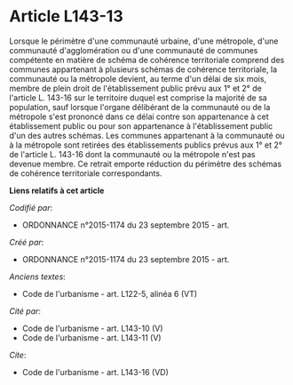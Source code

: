# Article L143-13

Lorsque le périmètre d'une communauté urbaine, d'une métropole, d'une communauté d'agglomération ou d'une communauté de
communes compétente en matière de schéma de cohérence territoriale comprend des communes appartenant à plusieurs schémas de
cohérence territoriale, la communauté ou la métropole devient, au terme d'un délai de six mois, membre de plein droit de
l'établissement public prévu aux 1° et 2° de l'article L. 143-16 sur le territoire duquel est comprise la majorité de sa
population, sauf lorsque l'organe délibérant de la communauté ou de la métropole s'est prononcé dans ce délai contre son
appartenance à cet établissement public ou pour son appartenance à l'établissement public d'un des autres schémas. Les
communes appartenant à la communauté ou à la métropole sont retirées des établissements publics prévus aux 1° et 2° de
l'article L. 143-16 dont la communauté ou la métropole n'est pas devenue membre. Ce retrait emporte réduction du périmètre
des schémas de cohérence territoriale correspondants.

**Liens relatifs à cet article**

_Codifié par_:

  - ORDONNANCE n°2015-1174 du 23 septembre 2015 - art.

_Créé par_:

  - ORDONNANCE n°2015-1174 du 23 septembre 2015 - art.

_Anciens textes_:

  - Code de l'urbanisme - art. L122-5, alinéa 6 (VT)

_Cité par_:

  - Code de l'urbanisme - art. L143-10 (V)
  - Code de l'urbanisme - art. L143-11 (V)

_Cite_:

  - Code de l'urbanisme - art. L143-16 (VD)
